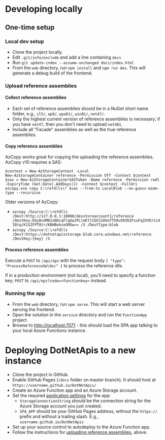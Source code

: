 # Developing locally

## One-time setup

### Local dev setup

- Clone the project locally.
- Edit `.git/info/exclude` and add a line containing `docs`
- Run `git update-index --assume-unchanged docs/index.html`
- From the `web` directory, run `npm install` and `npm run dev`. This will generate a debug build of the frontend.

### Upload reference assemblies

#### Collect reference assemblies

- Each set of reference assemblies should be in a NuGet short name folder, e.g., `sl5/`, `wp8/`, `wpa81/`, `win81/`, `net47/`.
- Only the highest current version of reference assemblies is necessary; if you have `net47`, then you don't need to upload `net461`.
- Include all "Facade" assemblies as well as the true reference assemblies.

#### Copy reference assemblies

AzCopy works great for copying the uploading the reference assemblies. AzCopy v10 requires a SAS:

```
$context = New-AzStorageContext -Local
New-AzStorageContainer reference -Permission Off -Context $context
$sas = New-AzStorageContainerSASToken -Name reference -Permission rwdl -ExpiryTime (Get-Date).AddDays(1) -Context $context -FullUri
azcopy.exe copy C:\refdlls\* $sas --from-to LocalBlob --no-guess-mime-type --recursive
```

Older versions of AzCopy:
- `azcopy /Source:C:\refdlls /Dest:http://127.0.0.1:10000/devstoreaccount1/reference /DestKey:Eby8vdM02xNOcqFlqUwJPLlmEtlCDXJ1OUzFT50uSRZ6IFsuFq2UVErCz4I6tq/K1SZFPTOtr/KBHBeksoGMGw== /S /DestType:blob`
- `azcopy /Source:C:\refdlls /Dest:https://dotnetapisstorage.blob.core.windows.net/reference /DestKey:{key} /S`

#### Process reference assemblies

Execute a `POST` to `/api/ops` with the request body `{ "type": "ProcessReferenceXmldoc" }` to process the reference dlls.

If in a production environment (not local), you'll need to specify a function key; `POST` to `/api/ops?code=<functionkey>` instead.

### Running the app

- From the `web` directory, run `npm serve`. This will start a web server serving the frontend.
- Open the solution in the `service` directory and run the `FunctionApp` project.
- Browse to [http://localhost:7071](http://localhost:7071) - this should load the SPA app talking to your local Azure Functions instance.

# Deploying DotNetApis to a new instance

- Clone the project in GitHub.
- Enable GitHub Pages (`/docs` folder on master branch). It should host at `https://username.github.io/DotNetApis/`
- Create an Azure Function app and an Azure Storage account.
- Set the required [application settings](./settings.md) for the app:
  - `StorageConnectionString` should be the connection string for the Azure Storage account you just created.
  - `SPA_APP` should be your GitHub Pages address, without the `https://` prefix and without a trailing slash. E.g., `username.github.io/DotNetApis`
- Set up your source control to autodeploy to the Azure Function app.
- Follow the instructions for [uploading reference assemblies](#upload-reference-assemblies), above.
